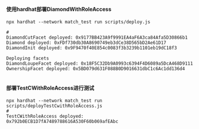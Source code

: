 #### 使用hardhat部署DiamondWithRoleAccess

``` shell
npx hardhat --network match_test run scripts/deploy.js

#  
DiamondCutFacet deployed: 0x9177BB423A9f9991EA4aF6A3ca84Afa5D30866b1
Diamond deployed: 0xFDf730db30A8690749eb3dCe38D565bD2Ae61D17
DiamondInit deployed: 0x9F9470f40E854c0083f3b3239b1101eb19dC18f3

Deploying facets
DiamondLoupeFacet deployed: 0x18F5C32Db9A0993c6394F4D6089a5DcA468D9111
OwnershipFacet deployed: 0x5BD079d631F088B0D9016631dbC1c6Ac1dd136d4


```


#### 部署TestCWithRoleAccess进行测试

``` shell
npx hardhat --network match_test run scripts/deployTestCwithRoleAccess.js
#
TestCWithRoleAccess deployed: 0x792b0ECB1D7fA7489788616A530F60b069afEAbc



```